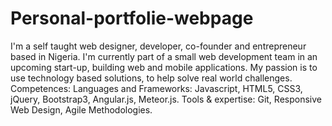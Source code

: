 # Personal-portfolie-webpage 
I'm a self taught web designer, developer, co-founder and entrepreneur based in Nigeria.
I'm currently part of a small web development team in an upcoming start-up, building web and mobile applications.
My passion is to use technology based solutions, to help solve real world challenges.
Competences:
Languages and Frameworks:
Javascript, HTML5, CSS3, jQuery, Bootstrap3, Angular.js, Meteor.js.
Tools & expertise:
Git, Responsive Web Design, Agile Methodologies.

